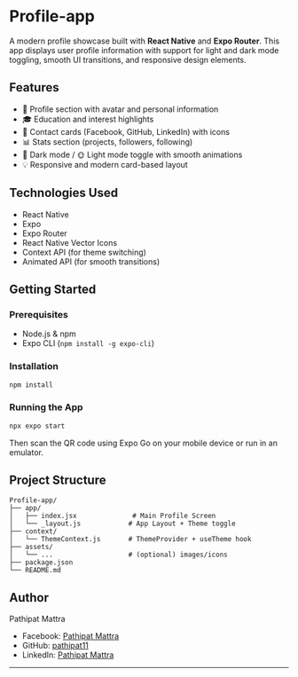 # Profile-app

A modern profile showcase built with **React Native** and **Expo Router**. This app displays user profile information with support for light and dark mode toggling, smooth UI transitions, and responsive design elements.

## Features

* 👤 Profile section with avatar and personal information
* 🎓 Education and interest highlights
* 🔗 Contact cards (Facebook, GitHub, LinkedIn) with icons
* 📊 Stats section (projects, followers, following)
* 🌙 Dark mode / 🌞 Light mode toggle with smooth animations
* 💡 Responsive and modern card-based layout

## Technologies Used

* React Native
* Expo
* Expo Router
* React Native Vector Icons
* Context API (for theme switching)
* Animated API (for smooth transitions)

## Getting Started

### Prerequisites

* Node.js & npm
* Expo CLI (`npm install -g expo-cli`)

### Installation

```bash
npm install
```

### Running the App

```bash
npx expo start
```

Then scan the QR code using Expo Go on your mobile device or run in an emulator.

## Project Structure

```
Profile-app/
├── app/
│   ├── index.jsx              # Main Profile Screen
│   └── _layout.js            # App Layout + Theme toggle
├── context/
│   └── ThemeContext.js       # ThemeProvider + useTheme hook
├── assets/
│   └── ...                   # (optional) images/icons
├── package.json
└── README.md
```

## Author

Pathipat Mattra

* Facebook: [Pathipat Mattra](https://facebook.com/pathipat.mattra)
* GitHub: [pathipat11](https://github.com/pathipat11)
* LinkedIn: [Pathipat Mattra](https://linkedin.com/in/viixl)

---
